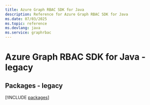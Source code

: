 ```yaml
---
title: Azure Graph RBAC SDK for Java
description: Reference for Azure Graph RBAC SDK for Java
ms.date: 07/03/2025
ms.topic: reference
ms.devlang: java
ms.service: graphrbac
---
```

# Azure Graph RBAC SDK for Java - legacy
## Packages - legacy
[!INCLUDE [packages](graph-rbac-index.md)]